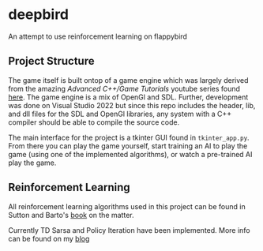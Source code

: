 # deepbird
An attempt to use reinforcement learning on flappybird

## Project Structure

The game itself is built ontop of a game engine which was largely derived from the amazing *Advanced C++/Game Tutorials* youtube series found [here](https://www.youtube.com/@makinggameswithben/playlists). The game engine is a mix of OpenGl and SDL. Further, development was done on Visual Studio 2022 but since this repo includes the header, lib, and dll files for the SDL and OpenGl libraries, any system with a C++ compiler should be able to compile the source code.

The main interface for the project is a tkinter GUI found in `tkinter_app.py`. From there you can play the game yourself, start training an AI to play the game (using one of the implemented algorithms), or watch a pre-trained AI play the game.

## Reinforcement Learning

All reinforcement learning algorithms used in this project can be found in Sutton and Barto's [book](http://incompleteideas.net/book/RLbook2020.pdf) on the matter.

Currently TD Sarsa and Policy Iteration have been implemented. More info can be found on my [blog](https://www.jamonalbus.com/articles/deepbird)
